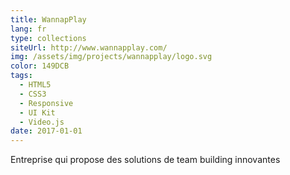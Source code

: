 ```yaml
---
title: WannapPlay
lang: fr
type: collections
siteUrl: http://www.wannapplay.com/
img: /assets/img/projects/wannapplay/logo.svg
color: 149DCB
tags:
  - HTML5
  - CSS3
  - Responsive
  - UI Kit
  - Video.js
date: 2017-01-01
---
```


Entreprise qui propose des solutions de team building innovantes
